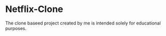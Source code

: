 # Netflix-Clone
The clone baseed project created by me is intended solely for educational purposes.

